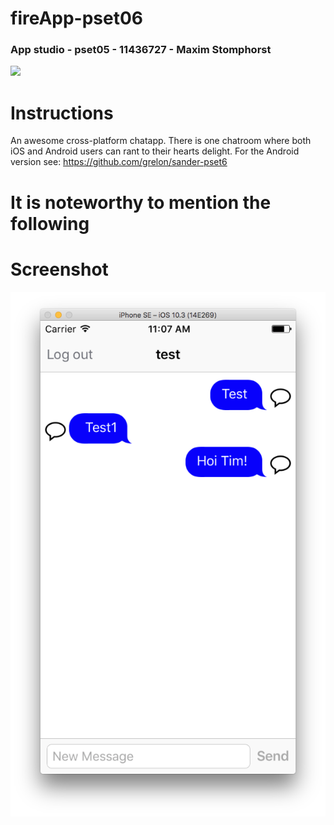 # fireApp-pset06
### App studio - pset05 - 11436727 - Maxim Stomphorst

<img src='https://bettercodehub.com/edge/badge/majstomphorst/manyListPset05?branch=master'>

# Instructions
An awesome cross-platform chatapp. There is one chatroom where both iOS and Android users can rant to their hearts delight. For the Android version see: https://github.com/grelon/sander-pset6

# It is noteworthy to mention the following

# Screenshot
![alt tag](https://raw.githubusercontent.com/majstomphorst/fireApp-pset06/master/doc/Screen%20Shot%202017-05-12%20at%2013.01.19.png)
